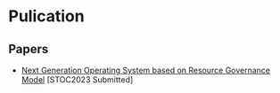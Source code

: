 # Pulication

## Papers
* [Next Generation Operating System based on Resource Governance Model](https://github.com/wchswchs/pulication/blob/main/papers/distributed_resource_os_anonymous_20221027.pdf)
[STOC2023 Submitted]
